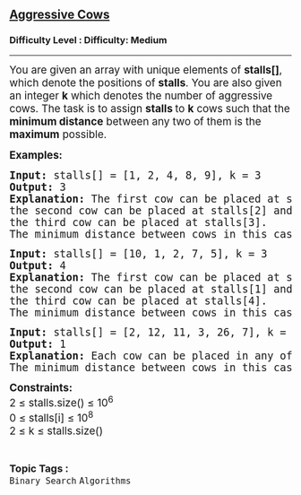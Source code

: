 <h2><a href="https://www.geeksforgeeks.org/problems/aggressive-cows/0">Aggressive Cows</a></h2><h3>Difficulty Level : Difficulty: Medium</h3><hr><div class="problems_problem_content__Xm_eO"><p><span style="font-size: 14pt;">You are given an array with unique elements of <strong>stalls[]</strong>,<strong> </strong>which denote the positions of <strong>stalls</strong>. You are also given an integer <strong>k</strong> which denotes the number of aggressive cows.&nbsp;</span><span style="font-size: 18.6667px;">The task is to assign <strong>stalls </strong>to <strong>k</strong> cows such that the <strong>minimum distance</strong> between any two of them is the <strong>maximum</strong> possible.</span></p>
<p><span style="font-size: 14pt;"><strong>Examples:</strong></span></p>
<pre><span style="font-size: 14pt;"><strong>Input: </strong>stalls[] = [1, 2, 4, 8, 9], k = 3
<strong>Output: </strong>3
<strong>Explanation: </strong>The first cow can be placed at stalls[0], <br>the second cow can be placed at stalls[2] and 
the third cow can be placed at stalls[3]. 
The minimum distance between cows in this case is 3, which is the largest among all possible ways.
</span></pre>
<pre><span style="font-size: 14pt;"><strong>Input: </strong>stalls[] = [10, 1, 2, 7, 5], k = 3
<strong>Output: </strong>4
<strong>Explanation: </strong>The first cow can be placed at stalls[0],
the second cow can be placed at stalls[1] and
the third cow can be placed at stalls[4].
The minimum distance between cows in this case is 4, which is the largest among all possible ways.</span></pre>
<pre><span style="font-size: 14pt;"><strong>Input: </strong>stalls[] = [2, 12, 11, 3, 26, 7], k = 5
<strong>Output: </strong>1
<strong>Explanation: </strong>Each cow can be placed in any of the stalls, as the no. of stalls are exactly equal to the number of cows.
The minimum distance between cows in this case is 1, which is the largest among all possible ways.</span></pre>
<p><span style="font-size: 14pt;"><strong>Constraints:</strong></span><br><span style="font-size: 14pt;">2 ≤ stalls.size() ≤ 10<sup>6</sup><br></span><span style="font-size: 18.6667px;">0 ≤ stalls[i] ≤ 10<sup>8</sup></span><br><span style="font-size: 14pt;">2 ≤ k ≤ </span><span style="font-size: 18.6667px;">stalls.size()</span></p></div><br><p><span style=font-size:18px><strong>Topic Tags : </strong><br><code>Binary Search</code>&nbsp;<code>Algorithms</code>&nbsp;